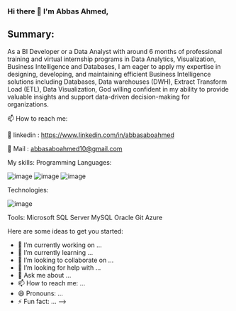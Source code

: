 ### Hi there 👋 I'm Abbas Ahmed,
## Summary:
As a BI Developer or a Data Analyst with around 6 months of professional training and virtual internship programs in Data Analytics, Visualization, Business Intelligence and Databases, I am eager to apply my expertise in designing, developing, and maintaining efficient Business Intelligence solutions including Databases, Data warehouses (DWH), Extract Transform Load (ETL), Data Visualization, God willing confident in my ability to provide valuable insights and support data-driven decision-making for organizations.

📫 How to reach me:

🔗 linkedin : https://www.linkedin.com/in/abbasaboahmed

🔗 Mail : abbasaboahmed10@gmail.com

My skills:
Programming Languages:

![image](https://github.com/AbbasAboAhmed/AbbasAboAhmed/assets/119682955/3ed52c13-eb82-4e35-98c1-4e87b664f0d3)
![image](https://github.com/AbbasAboAhmed/AbbasAboAhmed/assets/119682955/4b6f0d1a-ee5d-46d1-83ff-9a1697647936)
![image](https://github.com/AbbasAboAhmed/AbbasAboAhmed/assets/119682955/55a8e2a3-f360-481f-8b42-504bf95b1ada)


Technologies:

![image](https://github.com/AbbasAboAhmed/AbbasAboAhmed/assets/119682955/7beefcef-6312-40b0-a382-6ff746bf8664)




Tools:
Microsoft SQL Server MySQL Oracle Git  Azure 



Here are some ideas to get you started:

- 🔭 I’m currently working on ...
- 🌱 I’m currently learning ...
- 👯 I’m looking to collaborate on ...
- 🤔 I’m looking for help with ...
- 💬 Ask me about ...
- 📫 How to reach me: ...
- 😄 Pronouns: ...
- ⚡ Fun fact: ...
-->
